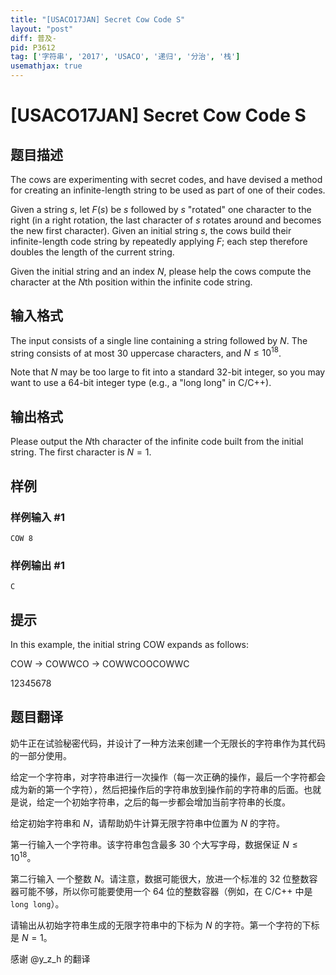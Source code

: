 ```yaml
---
title: "[USACO17JAN] Secret Cow Code S"
layout: "post"
diff: 普及-
pid: P3612
tag: ['字符串', '2017', 'USACO', '递归', '分治', '栈']
usemathjax: true
---
```


# [USACO17JAN] Secret Cow Code S
## 题目描述

The cows are experimenting with secret codes, and have devised a method for creating an infinite-length string to be used as part of one of their codes.

Given a string $s$, let $F(s)$ be $s$ followed by $s$ "rotated" one character to the right (in a right rotation, the last character of $s$ rotates around and becomes the new first character). Given an initial string $s$, the cows build their infinite-length code string by repeatedly applying $F$; each step therefore doubles the length of the current string.


Given the initial string and an index $N$, please help the cows compute the character at the $N$th position within the infinite code string.


## 输入格式

The input consists of a single line containing a string followed by $N$. The string consists of at most 30 uppercase characters, and $N \leq 10^{18}$.

Note that $N$ may be too large to fit into a standard 32-bit integer, so you may want to use a 64-bit integer type (e.g., a "long long" in C/C++).


## 输出格式

Please output the $N$th character of the infinite code built from the initial string. The first character is $N=1$.



## 样例

### 样例输入 #1
```
COW 8
```
### 样例输出 #1
```
C
```
## 提示

In this example, the initial string COW expands as follows:


COW -> COWWCO -> COWWCOOCOWWC

12345678



## 题目翻译


奶牛正在试验秘密代码，并设计了一种方法来创建一个无限长的字符串作为其代码的一部分使用。

给定一个字符串，对字符串进行一次操作（每一次正确的操作，最后一个字符都会成为新的第一个字符），然后把操作后的字符串放到操作前的字符串的后面。也就是说，给定一个初始字符串，之后的每一步都会增加当前字符串的长度。

给定初始字符串和 $N$，请帮助奶牛计算无限字符串中位置为 $N$ 的字符。

第一行输入一个字符串。该字符串包含最多 $30$ 个大写字母，数据保证 $N \leq 10^{18}$。

第二行输入 一个整数 $N$。请注意，数据可能很大，放进一个标准的 $32$ 位整数容器可能不够，所以你可能要使用一个 $64$ 位的整数容器（例如，在 C/C++ 中是 `long long`）。

请输出从初始字符串生成的无限字符串中的下标为 $N$ 的字符。第一个字符的下标是 $N=1$。

感谢 @y\_z\_h 的翻译
